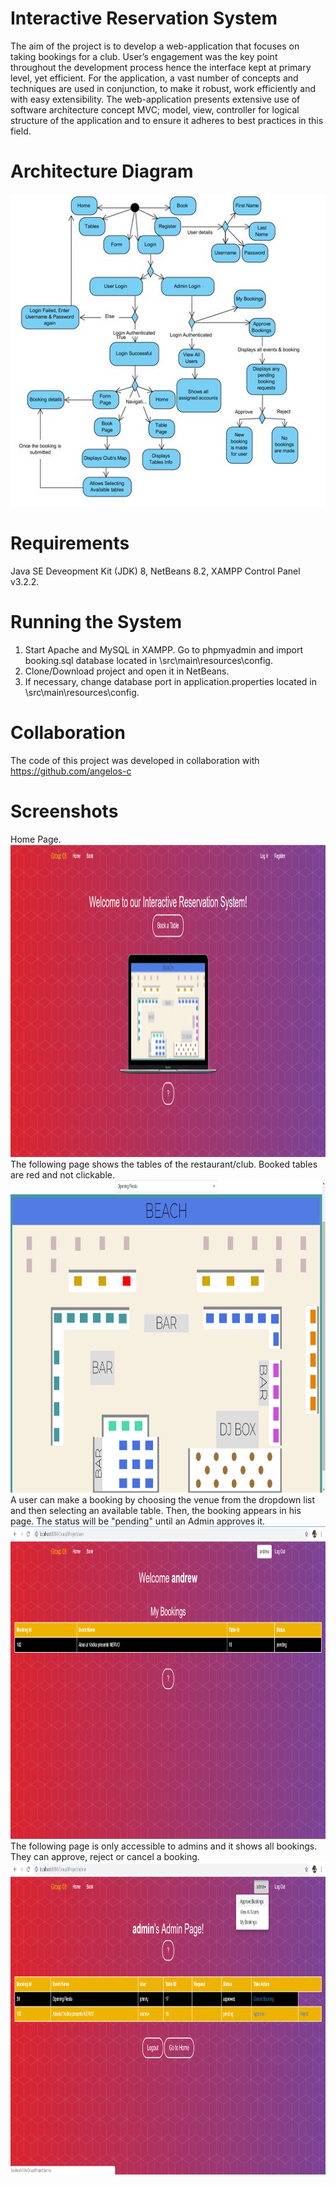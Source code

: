 # Interactive Reservation System 
The aim of the project is to develop a web-application that focuses on taking bookings for a club. User’s engagement was the key point throughout the development process hence the interface kept at primary level, yet efficient. For the application, a vast number of concepts and techniques are used in conjunction, to make it robust, work efficiently and with easy extensibility. The web-application presents extensive use of software architecture concept MVC; model, view, controller for logical structure of the application and to ensure it adheres to best practices in this field.

# Architecture Diagram
<img src="/figures/activity_diagram.jpg" height="500" width="650">


# Requirements
Java SE Deveopment Kit (JDK) 8,
NetBeans 8.2,
XAMPP Control Panel v3.2.2.

# Running the System
1. Start Apache and MySQL in XAMPP. Go to phpmyadmin and import booking.sql database located in \src\main\resources\config.
2. Clone/Download project and open it in NetBeans.
3. If necessary, change database port in application.properties located in \src\main\resources\config.

# Collaboration
The code of this project was developed in collaboration with https://github.com/angelos-c

# Screenshots

Home Page. <img src="/figures/home.png" height="500" width="860">    The following page shows the tables of the restaurant/club. Booked tables are red and not clickable. <img src="/figures/booking_map.png" height="500" width="870">
   A user can make a booking by choosing the venue from the dropdown list and then selecting an available table. Then, the booking appears in his page. The status will be "pending" until an Admin approves it. <img src="/figures/user_booking.png" height="500" width="860">    The following page is only accessible to admins and it shows all bookings. They can approve, reject or cancel a booking. <img src="/figures/admin_booking_approval.png" height="500" width="860"> 

